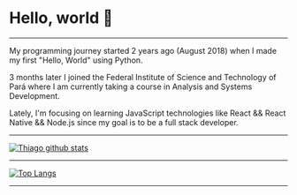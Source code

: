 # Hello, world 👋

<!--
**pgThiago/pgThiago** is a ✨ _special_ ✨ repository because its `README.md` (this file) appears on your GitHub profile.

Here are some ideas to get you started:

- 🔭 I’m currently working on ...
- 🌱 I’m currently learning ...
- 👯 I’m looking to collaborate on ...
- 🤔 I’m looking for help with ...
- 💬 Ask me about ...
- 📫 How to reach me: ...
- 😄 Pronouns: ...
- ⚡ Fun fact: ...
-->

---     
<p>
  My programming journey started 2 years ago (August 2018)
  when I made my first "Hello, World" using Python.
</p>

<p>
  3 months later I joined the Federal Institute of Science and Technology of Pará
  where I am currently taking a course in Analysis and Systems Development.
</p>

<p>
  Lately, I'm focusing on learning JavaScript technologies like
  React && React Native && Node.js since my goal is to be a
  full stack developer.
</p>

---

[![Thiago github stats](https://github-readme-stats.vercel.app/api?username=pgthiago&theme=midnight-purple&include_all_commits=true)](https://github.com/pgthiago)

---

[![Top Langs](https://github-readme-stats.vercel.app/api/top-langs/?username=pgthiago&layout=compact&theme=midnight-purple)](https://github.com/pgthiago)

---
